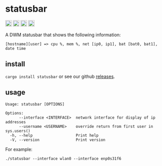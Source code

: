statusbar
===========================

[<img alt="github" src="https://img.shields.io/badge/github-wcampbell0x2a/statusbar-8da0cb?style=for-the-badge&labelColor=555555&logo=github" height="20">](https://github.com/wcampbell0x2a/statusbar)
[<img alt="crates.io" src="https://img.shields.io/crates/v/statusbar.svg?style=for-the-badge&color=fc8d62&logo=rust" height="20">](https://crates.io/crates/statusbar)
[<img alt="docs.rs" src="https://img.shields.io/badge/docs.rs-statusbar-66c2a5?style=for-the-badge&labelColor=555555&logo=docs.rs" height="20">](https://docs.rs/statusbar)
[<img alt="build status" src="https://img.shields.io/github/actions/workflow/status/wcampbell0x2a/statusbar/main.yml?branch=master&style=for-the-badge" height="20">](https://github.com/wcampbell0x2a/statusbar/actions?query=branch%3Amaster)

A DWM statusbar that shows the following information:
```
[hostname][user] => cpu %, mem %, net [ip0, ip1], bat [bat0, bat1], date time
```

## install
`cargo install statusbar` or see our github [releases](https://github.com/wcampbell0x2a/statusbar/releases).

## usage
```
Usage: statusbar [OPTIONS]

Options:
      --interface <INTERFACE>  network interface for display of ip addresses
      --username <USERNAME>    override return from first user in sys.users()
  -h, --help                   Print help
  -V, --version                Print version
```

For example:
```
./statusbar --interface wlan0 --interface enp0s31f6
```
